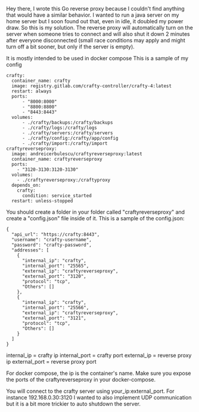 Hey there,
I wrote this Go reverse proxy because I couldn't find anything that would have a similar behavior.
I wanted to run a java server on my home server but I soon found out that, even in idle, it doubled my power draw.
So this is my solution.
The reverse proxy will automatically turn on the server when someone tries to connect and will also shut it down 2 minutes after everyone disconnected (small race conditions may apply and might turn off a bit sooner, but only if the server is empty).

It is mostly intended to be used in docker compose
This is a sample of my config
```
crafty:
  container_name: crafty
  image: registry.gitlab.com/crafty-controller/crafty-4:latest
  restart: always
  ports:
      - "8000:8000"
      - "8800:8800"
      - "8443:8443"
  volumes:
      - ./crafty/backups:/crafty/backups
      - ./crafty/logs:/crafty/logs
      - ./crafty/servers:/crafty/servers
      - ./crafty/config:/crafty/app/config
      - ./crafty/import:/crafty/import
craftyreverseproxy:
  image: andreicerbulescu/craftyreverseproxy:latest
  container_name: craftyreverseproxy
  ports:
    - "3120-3130:3120-3130"
  volumes:
    - ./craftyreverseproxy:/craftyproxy
  depends_on:
    crafty:
      condition: service_started
  restart: unless-stopped
```

You should create a folder in your folder called "craftyreverseproxy" and create a "config.json" file inside of it.
This is a sample of the config.json:
```
{
  "api_url": "https://crafty:8443",
  "username": "crafty-username",
  "password": "crafty-password",
  "addresses": [
    {
      "internal_ip": "crafty",
      "internal_port": "25565",
      "external_ip": "craftyreverseproxy",
      "external_port": "3120",
      "protocol": "tcp",
      "Others": []
    },
    {
      "internal_ip": "crafty",
      "internal_port": "25566",
      "external_ip": "craftyreverseproxy",
      "external_port": "3121",
      "protocol": "tcp",
      "Others": []
    }
  ]
}
```
internal_ip = crafty ip
internal_port = crafty port
external_ip = reverse proxy ip
external_port = reverse proxy port

For docker compose, the ip is the container's name. Make sure you expose the ports of the craftyreverseproxy in your docker-compose.

You will connect to the crafty server using your_ip:external_port. For instance 192.168.0.30:3120
I wanted to also implement UDP communication but it is a bit more trickier to auto shutdown the server.
